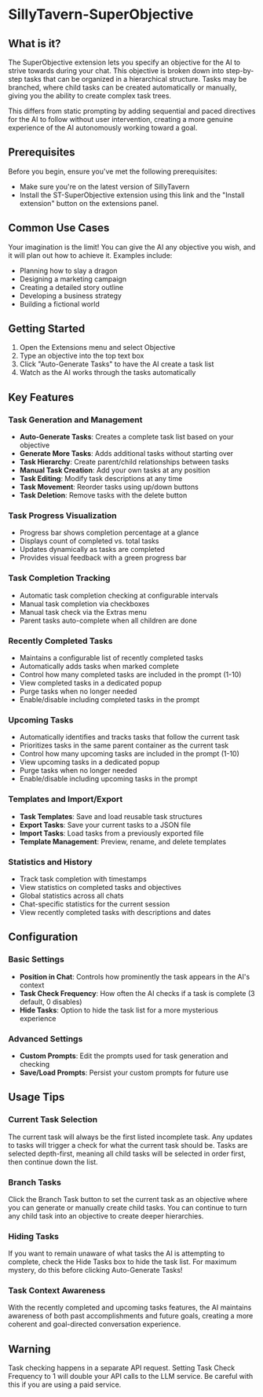 # SillyTavern-SuperObjective

## What is it?

The SuperObjective extension lets you specify an objective for the AI to strive towards during your chat. This objective is broken down into step-by-step tasks that can be organized in a hierarchical structure. Tasks may be branched, where child tasks can be created automatically or manually, giving you the ability to create complex task trees.

This differs from static prompting by adding sequential and paced directives for the AI to follow without user intervention, creating a more genuine experience of the AI autonomously working toward a goal.

## Prerequisites

Before you begin, ensure you've met the following prerequisites:

- Make sure you're on the latest version of SillyTavern
- Install the ST-SuperObjective extension using this link and the "Install extension" button on the extensions panel.

## Common Use Cases

Your imagination is the limit! You can give the AI any objective you wish, and it will plan out how to achieve it. Examples include:
- Planning how to slay a dragon
- Designing a marketing campaign
- Creating a detailed story outline
- Developing a business strategy
- Building a fictional world

## Getting Started

1. Open the Extensions menu and select Objective
2. Type an objective into the top text box
3. Click "Auto-Generate Tasks" to have the AI create a task list
4. Watch as the AI works through the tasks automatically

## Key Features

### Task Generation and Management

- **Auto-Generate Tasks**: Creates a complete task list based on your objective
- **Generate More Tasks**: Adds additional tasks without starting over
- **Task Hierarchy**: Create parent/child relationships between tasks
- **Manual Task Creation**: Add your own tasks at any position
- **Task Editing**: Modify task descriptions at any time
- **Task Movement**: Reorder tasks using up/down buttons
- **Task Deletion**: Remove tasks with the delete button

### Task Progress Visualization

- Progress bar shows completion percentage at a glance
- Displays count of completed vs. total tasks
- Updates dynamically as tasks are completed
- Provides visual feedback with a green progress bar

### Task Completion Tracking

- Automatic task completion checking at configurable intervals
- Manual task completion via checkboxes
- Manual task check via the Extras menu
- Parent tasks auto-complete when all children are done

### Recently Completed Tasks

- Maintains a configurable list of recently completed tasks
- Automatically adds tasks when marked complete
- Control how many completed tasks are included in the prompt (1-10)
- View completed tasks in a dedicated popup
- Purge tasks when no longer needed
- Enable/disable including completed tasks in the prompt

### Upcoming Tasks

- Automatically identifies and tracks tasks that follow the current task
- Prioritizes tasks in the same parent container as the current task
- Control how many upcoming tasks are included in the prompt (1-10)
- View upcoming tasks in a dedicated popup
- Purge tasks when no longer needed
- Enable/disable including upcoming tasks in the prompt

### Templates and Import/Export

- **Task Templates**: Save and load reusable task structures
- **Export Tasks**: Save your current tasks to a JSON file
- **Import Tasks**: Load tasks from a previously exported file
- **Template Management**: Preview, rename, and delete templates

### Statistics and History

- Track task completion with timestamps
- View statistics on completed tasks and objectives
- Global statistics across all chats
- Chat-specific statistics for the current session
- View recently completed tasks with descriptions and dates

## Configuration

### Basic Settings

- **Position in Chat**: Controls how prominently the task appears in the AI's context 
- **Task Check Frequency**: How often the AI checks if a task is complete (3 default, 0 disables)
- **Hide Tasks**: Option to hide the task list for a more mysterious experience

### Advanced Settings

- **Custom Prompts**: Edit the prompts used for task generation and checking
- **Save/Load Prompts**: Persist your custom prompts for future use

## Usage Tips

### Current Task Selection

The current task will always be the first listed incomplete task. Any updates to tasks will trigger a check for what the current task should be. Tasks are selected depth-first, meaning all child tasks will be selected in order first, then continue down the list.

### Branch Tasks

Click the Branch Task button to set the current task as an objective where you can generate or manually create child tasks. You can continue to turn any child task into an objective to create deeper hierarchies.

### Hiding Tasks

If you want to remain unaware of what tasks the AI is attempting to complete, check the Hide Tasks box to hide the task list. For maximum mystery, do this before clicking Auto-Generate Tasks!

### Task Context Awareness

With the recently completed and upcoming tasks features, the AI maintains awareness of both past accomplishments and future goals, creating a more coherent and goal-directed conversation experience.

## Warning

Task checking happens in a separate API request. Setting Task Check Frequency to 1 will double your API calls to the LLM service. Be careful with this if you are using a paid service.